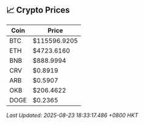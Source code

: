 ## 📈 Crypto Prices

| Coin | Price |
| ---- | ----- |
| BTC | $115596.9205 |
| ETH | $4723.6160 |
| BNB | $888.9994 |
| CRV | $0.8919 |
| ARB | $0.5907 |
| OKB | $206.4622 |
| DOGE | $0.2365 |

_Last Updated: 2025-08-23 18:33:17.486 +0800 HKT_